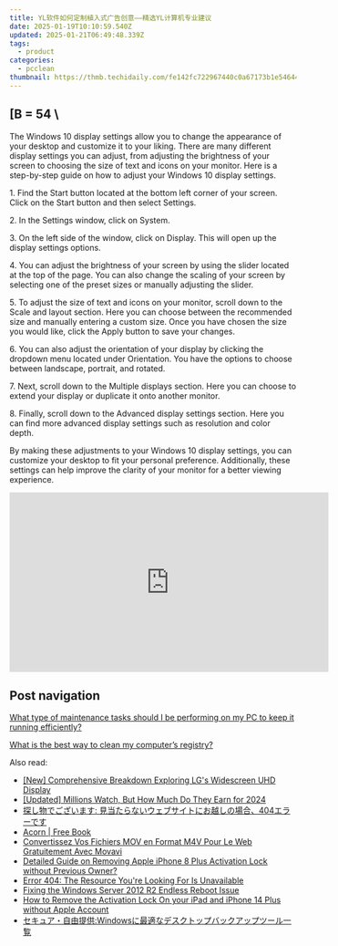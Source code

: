 ```yaml
---
title: YL软件如何定制植入式广告创意——精选YL计算机专业建议
date: 2025-01-19T10:10:59.540Z
updated: 2025-01-21T06:49:48.339Z
tags:
  - product
categories:
  - pcclean
thumbnail: https://thmb.techidaily.com/fe142fc722967440c0a67173b1e546447bf0e801339eadf58291eb4451fb4b01.jpg
---
```


## \[B = 54 \

The Windows 10 display settings allow you to change the appearance of your desktop and customize it to your liking. There are many different display settings you can adjust, from adjusting the brightness of your screen to choosing the size of text and icons on your monitor. Here is a step-by-step guide on how to adjust your Windows 10 display settings. 

1\. Find the Start button located at the bottom left corner of your screen. Click on the Start button and then select Settings.

2\. In the Settings window, click on System.

3\. On the left side of the window, click on Display. This will open up the display settings options. 

4\. You can adjust the brightness of your screen by using the slider located at the top of the page. You can also change the scaling of your screen by selecting one of the preset sizes or manually adjusting the slider.

5\. To adjust the size of text and icons on your monitor, scroll down to the Scale and layout section. Here you can choose between the recommended size and manually entering a custom size. Once you have chosen the size you would like, click the Apply button to save your changes.

6\. You can also adjust the orientation of your display by clicking the dropdown menu located under Orientation. You have the options to choose between landscape, portrait, and rotated.

7\. Next, scroll down to the Multiple displays section. Here you can choose to extend your display or duplicate it onto another monitor.

8\. Finally, scroll down to the Advanced display settings section. Here you can find more advanced display settings such as resolution and color depth. 

By making these adjustments to your Windows 10 display settings, you can customize your desktop to fit your personal preference. Additionally, these settings can help improve the clarity of your monitor for a better viewing experience.

<!-- affiliate ads begin -->
<iframe width="560" height="315" src="https://www.youtube.com/embed/xtylXDY9YfA?si=VonzSiDFGCpJm2uC" title="YouTube video player" frameborder="0" allow="accelerometer; autoplay; clipboard-write; encrypted-media; gyroscope; picture-in-picture; web-share" referrerpolicy="strict-origin-when-cross-origin" allowfullscreen></iframe>
<!-- affiliate ads end -->

## Post navigation

[What type of maintenance tasks should I be performing on my PC to keep it running efficiently?](https://tools.techidaily.com/pcclean/products/)

[What is the best way to clean my computer’s registry?](https://tools.techidaily.com/pcclean/products/)

<ins class="adsbygoogle"
     style="display:block"
     data-ad-format="autorelaxed"
     data-ad-client="ca-pub-7571918770474297"
     data-ad-slot="1223367746"></ins>

<ins class="adsbygoogle"
     style="display:block"
     data-ad-client="ca-pub-7571918770474297"
     data-ad-slot="8358498916"
     data-ad-format="auto"
     data-full-width-responsive="true"></ins>

<span class="atpl-alsoreadstyle">Also read:</span>
<div><ul>
<li><a href="https://extra-tips.techidaily.com/new-comprehensive-breakdown-exploring-lgs-widescreen-uhd-display/"><u>[New] Comprehensive Breakdown Exploring LG's Widescreen UHD Display</u></a></li>
<li><a href="https://youtube-blog.techidaily.com/ed-millions-watch-but-how-much-do-they-earn-for-2024/"><u>[Updated] Millions Watch, But How Much Do They Earn for 2024</u></a></li>
<li><a href="https://discover-amazing.techidaily.com/1728474710726-404/"><u>探し物でございます: 見当たらないウェブサイトにお越しの場合、404エラーです</u></a></li>
<li><a href="https://novels-ebooks.techidaily.com/210615615-9781616203993-acorn/"><u>Acorn | Free Book</u></a></li>
<li><a href="https://win11-tips.techidaily.com/convertissez-vos-fichiers-mov-en-format-m4v-pour-le-web-gratuitement-avec-movavi/"><u>Convertissez Vos Fichiers MOV en Format M4V Pour Le Web Gratuitement Avec Movavi</u></a></li>
<li><a href="https://apple-account.techidaily.com/detailed-guide-on-removing-apple-iphone-8-plus-activation-lock-without-previous-owner-by-drfone-ios/"><u>Detailed Guide on Removing Apple iPhone 8 Plus Activation Lock without Previous Owner?</u></a></li>
<li><a href="https://discover-amazing.techidaily.com/error-404-the-resource-youre-looking-for-is-unavailable/"><u>Error 404: The Resource You're Looking For Is Unavailable</u></a></li>
<li><a href="https://discover-amazing.techidaily.com/fixing-the-windows-server-2012-r2-endless-reboot-issue/"><u>Fixing the Windows Server 2012 R2 Endless Reboot Issue</u></a></li>
<li><a href="https://activate-lock.techidaily.com/how-to-remove-the-activation-lock-on-your-ipad-and-iphone-14-plus-without-apple-account-by-drfone-ios/"><u>How to Remove the Activation Lock On your iPad and iPhone 14 Plus without Apple Account</u></a></li>
<li><a href="https://discover-amazing.techidaily.com/1728477575194-windows/"><u>セキュア・自由提供:Windowsに最適なデスクトップバックアップツール一覧</u></a></li>
</ul></div>

